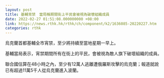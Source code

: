 ```yaml
---
layout: post
title: 基輔宵禁　當局稱期間街上平民會被視為破壞組織成員
date: 2022-02-27 01:51:08.000000000 +08:00
link: https://news.rthk.hk/rthk/ch/component/k2/1636085-20220227.htm
categories: rthk
---
```


烏克蘭首都基輔全市宵禁，至少將持續至當地星期一早上。

基輔當局表示，宵禁期間所有在街上的平民，會被視為敵人旗下破壞組織的成員。

聯合國估算在48小時之內，至少有12萬人逃離遭俄羅斯攻擊的烏克蘭；報道就說已有超過11萬5千人從烏克蘭進入波蘭。
